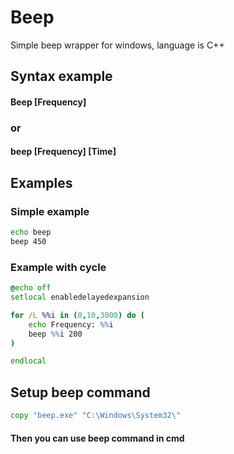 # Beep
Simple beep wrapper for windows, language is C++

## Syntax example
#### Beep [Frequency] 
### or
#### beep [Frequency] [Time]

## Examples
### Simple example
```bat
echo beep
beep 450
```

### Example with cycle
```bat
@echo off
setlocal enabledelayedexpansion

for /L %%i in (0,10,3000) do (
    echo Frequency: %%i
    beep %%i 200
)

endlocal
```



## Setup beep command
```bat
copy "beep.exe" "C:\Windows\System32\"
```

#### Then you can use beep command in cmd


